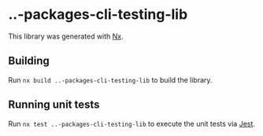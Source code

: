 # ..-packages-cli-testing-lib

This library was generated with [Nx](https://nx.dev).

## Building

Run `nx build ..-packages-cli-testing-lib` to build the library.

## Running unit tests

Run `nx test ..-packages-cli-testing-lib` to execute the unit tests via [Jest](https://jestjs.io).
